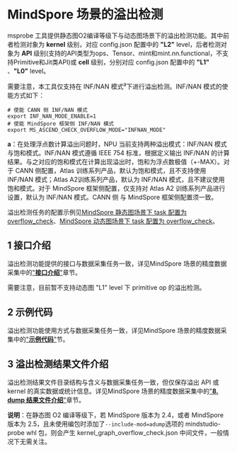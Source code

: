 # MindSpore 场景的溢出检测

msprobe 工具提供静态图O2编译等级下与动态图场景下的溢出检测功能。其中前者检测对象为 **kernel** 级别，对应 config.json 配置中的 **"L2"** level，后者检测对象为 **API** 级别(支持的API类型为ops、Tensor、mint和mint.nn.functional，不支持Primitive和Jit类API)或 **cell** 级别，分别对应 config.json 配置中的 **"L1"** 、**"L0"** level。

需要注意，本工具仅支持在 INF/NAN 模式<sup>a</sup>下进行溢出检测。INF/NAN 模式的使能方式如下：

```Shell
# 使能 CANN 侧 INF/NAN 模式
export INF_NAN_MODE_ENABLE=1
# 使能 MindSpore 框架侧 INF/NAN 模式
export MS_ASCEND_CHECK_OVERFLOW_MODE="INFNAN_MODE"
```

**a**：在处理浮点数计算溢出问题时，NPU 当前支持两种溢出模式：INF/NAN 模式与饱和模式。INF/NAN 模式遵循 IEEE 754 标准，根据定义输出 INF/NAN 的计算结果。与之对应的饱和模式在计算出现溢出时，饱和为浮点数极值（+-MAX）。对于 CANN 侧配置，Atlas 训练系列产品，默认为饱和模式，且不支持使用 INF/NAN 模式；Atlas A2训练系列产品，默认为 INF/NAN 模式，且不建议使用饱和模式。对于 MindSpore 框架侧配置，仅支持对 Atlas A2 训练系列产品进行设置，默认为 INF/NAN 模式。CANN 侧 与 MindSpore 框架侧配置须一致。

溢出检测任务的配置示例见[MindSpore 静态图场景下 task 配置为 overflow_check](03.config_examples.md#23-task-配置为-overflow_check)、[MindSpore 动态图场景下 task 配置为 overflow_check](03.config_examples.md#33-task-配置为-overflow_check)。


## 1 接口介绍

溢出检测功能提供的接口与数据采集任务一致，详见MindSpore 场景的精度数据采集中的["**接口介绍**"](./06.data_dump_MindSpore.md#6-接口介绍)章节。

需要注意，目前暂不支持动态图 "L1" level 下 primitive op 的溢出检测。

## 2 示例代码

溢出检测功能使用方式与数据采集任务一致，详见MindSpore 场景的精度数据采集中的["**示例代码**"](./06.data_dump_MindSpore.md#7-示例代码)节。

## 3 溢出检测结果文件介绍

溢出检测结果文件目录结构与含义与数据采集任务一致，但仅保存溢出 API 或 kernel 的真实数据或统计信息。详见MindSpore 场景的精度数据采集中的["**8. dump 结果文件介绍**"](./06.data_dump_MindSpore.md#8-dump-结果文件介绍)章节。

**说明**：在静态图 O2 编译等级下，若 MindSpore 版本为 2.4，或者 MindSpore 版本为 2.5，且未使用编包时添加了`--include-mod=adump`选项的 mindstudio-probe whl 包，则会产生 kernel_graph_overflow_check.json 中间文件，一般情况下无需关注。